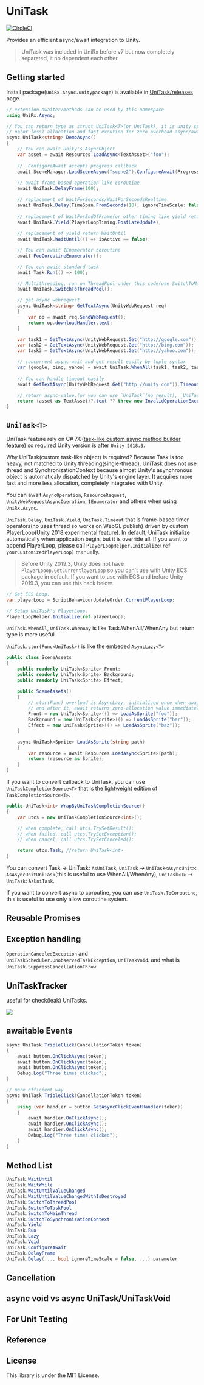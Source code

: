 # UniTask

[![CircleCI](https://circleci.com/gh/Cysharp/UniTask.svg?style=svg)](https://circleci.com/gh/Cysharp/UniTask)

Provides an efficient async/await integration to Unity.

> UniTask was included in UniRx before v7 but now completely separated, it no dependent each other.

Getting started
---
Install package(`UniRx.Async.unitypackage`) is available in [UniTask/releases](https://github.com/Cysharp/UniTask/releases) page.

```csharp
// extension awaiter/methods can be used by this namespace
using UniRx.Async;

// You can return type as struct UniTask<T>(or UniTask), it is unity specialized lightweight alternative of Task<T>
// no(or less) allocation and fast excution for zero overhead async/await integrate with Unity
async UniTask<string> DemoAsync()
{
    // You can await Unity's AsyncObject
    var asset = await Resources.LoadAsync<TextAsset>("foo");
    
    // .ConfigureAwait accepts progress callback
    await SceneManager.LoadSceneAsync("scene2").ConfigureAwait(Progress.Create<float>(x => Debug.Log(x)));
    
    // await frame-based operation like coroutine
    await UniTask.DelayFrame(100); 

    // replacement of WaitForSeconds/WaitForSecondsRealtime
    await UniTask.Delay(TimeSpan.FromSeconds(10), ignoreTimeScale: false);
    
    // replacement of WaitForEndOfFrame(or other timing like yield return null, yield return WaitForFixedUpdate)
    await UniTask.Yield(PlayerLoopTiming.PostLateUpdate);
    
    // replacement of yield return WaitUntil
    await UniTask.WaitUntil(() => isActive == false);

    // You can await IEnumerator coroutine
    await FooCoroutineEnumerator();

    // You can await standard task
    await Task.Run(() => 100);

    // Multithreading, run on ThreadPool under this code(use SwitchToMainThread, same as `ObserveOnMainThreadDispatcher`)
    await UniTask.SwitchToThreadPool();

    // get async webrequest
    async UniTask<string> GetTextAsync(UnityWebRequest req)
    {
        var op = await req.SendWebRequest();
        return op.downloadHandler.text;
    }

    var task1 = GetTextAsync(UnityWebRequest.Get("http://google.com"));
    var task2 = GetTextAsync(UnityWebRequest.Get("http://bing.com"));
    var task3 = GetTextAsync(UnityWebRequest.Get("http://yahoo.com"));

    // concurrent async-wait and get result easily by tuple syntax
    var (google, bing, yahoo) = await UniTask.WhenAll(task1, task2, task3);
    
    // You can handle timeout easily
    await GetTextAsync(UnityWebRequest.Get("http://unity.com")).Timeout(TimeSpan.FromMilliseconds(300));

    // return async-value.(or you can use `UniTask`(no result), `UniTaskVoid`(fire and forget)).
    return (asset as TextAsset)?.text ?? throw new InvalidOperationException("Asset not found");
}
```

`UniTask<T>`
---
UniTask feature rely on C# 7.0([task-like custom async method builder feature](https://github.com/dotnet/roslyn/blob/master/docs/features/task-types.md)) so required  Unity version is after `Unity 2018.3`.

Why UniTask(custom task-like object) is required? Because Task is too heavy, not matched to Unity threading(single-thread). UniTask does not use thread and SynchronizationContext because almost Unity's asynchronous object is automaticaly dispatched by Unity's engine layer. It acquires more fast and more less allocation, completely integrated with Unity.

You can await `AsyncOperation`, `ResourceRequest`, `UnityWebRequestAsyncOperation`, `IEnumerator` and others when using `UniRx.Async`.

`UniTask.Delay`, `UniTask.Yield`, `UniTask.Timeout` that is frame-based timer operators(no uses thread so works on WebGL publish) driven by custom PlayerLoop(Unity 2018 experimental feature). In default, UniTask initialize automatically when application begin, but it is override all. If you want to append PlayerLoop, please call `PlayerLoopHelper.Initialize(ref yourCustomizedPlayerLoop)` manually.

> Before Unity 2019.3, Unity does not have `PlayerLooop.GetCurrentlayerLoop` so you can't use with Unity ECS package in default. If you want to use with ECS and before Unity 2019.3, you can use this hack below.

```csharp
// Get ECS Loop.
var playerLoop = ScriptBehaviourUpdateOrder.CurrentPlayerLoop;

// Setup UniTask's PlayerLoop.
PlayerLoopHelper.Initialize(ref playerLoop);
```

`UniTask.WhenAll`, `UniTask.WhenAny` is like Task.WhenAll/WhenAny but return type is more useful.

`UniTask.ctor(Func<UniTask>)` is like the embeded [`AsyncLazy<T>`](https://blogs.msdn.microsoft.com/pfxteam/2011/01/15/asynclazyt/)

```csharp
public class SceneAssets
{
    public readonly UniTask<Sprite> Front;
    public readonly UniTask<Sprite> Background;
    public readonly UniTask<Sprite> Effect;

    public SceneAssets()
    {
        // ctor(Func) overload is AsyncLazy, initialized once when await.
        // and after it, await returns zero-allocation value immediately.
        Front = new UniTask<Sprite>(() => LoadAsSprite("foo"));
        Background = new UniTask<Sprite>(() => LoadAsSprite("bar"));
        Effect = new UniTask<Sprite>(() => LoadAsSprite("baz"));
    }

    async UniTask<Sprite> LoadAsSprite(string path)
    {
        var resource = await Resources.LoadAsync<Sprite>(path);
        return (resource as Sprite);
    }
}
```

If you want to convert callback to UniTask, you can use `UniTaskCompletionSource<T>` that is the lightweight edition of `TaskCompletionSource<T>`. 

```csharp
public UniTask<int> WrapByUniTaskCompletionSource()
{
    var utcs = new UniTaskCompletionSource<int>();

    // when complete, call utcs.TrySetResult();
    // when failed, call utcs.TrySetException();
    // when cancel, call utcs.TrySetCanceled();

    return utcs.Task; //return UniTask<int>
}
```

You can convert Task -> UniTask: `AsUniTask`, `UniTask` -> `UniTask<AsyncUnit>`: `AsAsyncUnitUniTask`(this is useful to use WhenAll/WhenAny), `UniTask<T>` -> `UniTask`: `AsUniTask`.

If you want to convert async to coroutine, you can use `UniTask.ToCoroutine`, this is useful to use only allow coroutine system.

Reusable Promises
---

Exception handling
---
`OperationCanceledException` and `UniTaskScheduler.UnobservedTaskException`, `UniTaskVoid`. and what is `UniTask.SuppressCancellationThrow`.

UniTaskTracker
---
useful for check(leak) UniTasks.

![](https://user-images.githubusercontent.com/46207/50421527-abf1cf80-0883-11e9-928a-ffcd47b8c454.png)

awaitable Events
---

```csharp
async UniTask TripleClick(CancellationToken token)
{
    await button.OnClickAsync(token);
    await button.OnClickAsync(token);
    await button.OnClickAsync(token);
    Debug.Log("Three times clicked");
}

// more efficient way
async UniTask TripleClick(CancellationToken token)
{
    using (var handler = button.GetAsyncClickEventHandler(token))
    {
        await handler.OnClickAsync();
        await handler.OnClickAsync();
        await handler.OnClickAsync();
        Debug.Log("Three times clicked");
    }
}
```

Method List
---
```csharp
UniTask.WaitUntil
UniTask.WaitWhile
UniTask.WaitUntilValueChanged
UniTask.WaitUntilValueChangedWithIsDestroyed
UniTask.SwitchToThreadPool
UniTask.SwitchToTaskPool
UniTask.SwitchToMainThread
UniTask.SwitchToSynchronizationContext
UniTask.Yield
UniTask.Run
UniTask.Lazy
UniTask.Void
UniTask.ConfigureAwait
UniTask.DelayFrame
UniTask.Delay(..., bool ignoreTimeScale = false, ...) parameter
```

Cancellation
---

async void vs async UniTask/UniTaskVoid
---

For Unit Testing
---

Reference
---

License
---
This library is under the MIT License.
